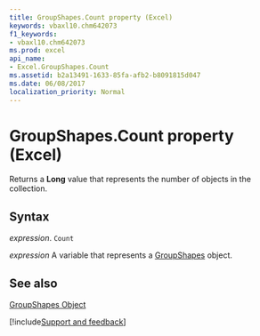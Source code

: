 ```yaml
---
title: GroupShapes.Count property (Excel)
keywords: vbaxl10.chm642073
f1_keywords:
- vbaxl10.chm642073
ms.prod: excel
api_name:
- Excel.GroupShapes.Count
ms.assetid: b2a13491-1633-85fa-afb2-b8091815d047
ms.date: 06/08/2017
localization_priority: Normal
---
```



# GroupShapes.Count property (Excel)

Returns a  **Long** value that represents the number of objects in the collection.


## Syntax

_expression_. `Count`

_expression_ A variable that represents a [GroupShapes](Excel.GroupShapes.md) object.


## See also


[GroupShapes Object](Excel.GroupShapes.md)

[!include[Support and feedback](~/includes/feedback-boilerplate.md)]